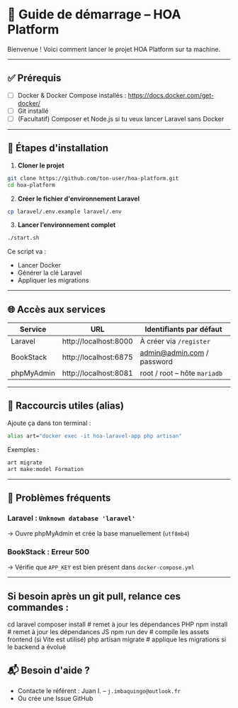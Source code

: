 # 🚀 Guide de démarrage – HOA Platform

Bienvenue ! Voici comment lancer le projet HOA Platform sur ta machine.

---

## ✅ Prérequis

- [ ] Docker & Docker Compose installés : https://docs.docker.com/get-docker/
- [ ] Git installé
- [ ] (Facultatif) Composer et Node.js si tu veux lancer Laravel sans Docker

---

## 🔧 Étapes d'installation

1. **Cloner le projet**

```bash
git clone https://github.com/ton-user/hoa-platform.git
cd hoa-platform
```

2. **Créer le fichier d'environnement Laravel**

```bash
cp laravel/.env.example laravel/.env
```

3. **Lancer l’environnement complet**

```bash
./start.sh
```

Ce script va :
- Lancer Docker
- Générer la clé Laravel
- Appliquer les migrations

---

## 🌐 Accès aux services

| Service      | URL                    | Identifiants par défaut              |
|--------------|------------------------|--------------------------------------|
| Laravel      | http://localhost:8000  | À créer via `/register`             |
| BookStack    | http://localhost:6875  | admin@admin.com / password          |
| phpMyAdmin   | http://localhost:8081  | root / root – hôte `mariadb`        |

---

## 🧰 Raccourcis utiles (alias)

Ajoute ça dans ton terminal :

```bash
alias art="docker exec -it hoa-laravel-app php artisan"
```

Exemples :

```bash
art migrate
art make:model Formation
```

---

## 🐛 Problèmes fréquents

### Laravel : `Unknown database 'laravel'`
→ Ouvre phpMyAdmin et crée la base manuellement (`utf8mb4`)

### BookStack : Erreur 500
→ Vérifie que `APP_KEY` est bien présent dans `docker-compose.yml`

---
## Si besoin après un git pull, relance ces commandes :

cd laravel
composer install        # remet à jour les dépendances PHP
npm install             # remet à jour les dépendances JS
npm run dev             # compile les assets frontend (si Vite est utilisé)
php artisan migrate     # applique les migrations si le backend a évolué

## 📬 Besoin d'aide ?

- Contacte le référent : Juan I. – `j.imbaquingo@outlook.fr`
- Ou crée une Issue GitHub
